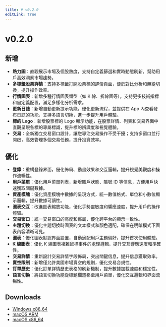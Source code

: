 ```yaml
---
title: # v0.2.0
editLink: true
---
```


# v0.2.0

## 新增

- **熱力圖**：直觀展示市場及個股熱度，支持自定義篩選和實時動態刷新，幫助用戶高效洞察市場趨勢。
- **多標籤股票詳情**：支持多標籤打開股票標的詳情頁面，便於對比分析和無縫切換，提升操作效率。
- **行情圖表**：新增多種行情圖表類型（如 K 線、折線圖等），支持更多技術指標和自定義配置，滿足多樣化分析需求。
- **更新日誌**：新增自動更新提示功能，優化更新流程，並提供在 App 內查看發布日誌的功能，支持多語言切換，進一步提升用戶體驗。
- **標的 Logo**：新增股票標的 Logo 顯示功能，在股票詳情、列表和交易界面中直觀呈現各標的專屬標識，提升標的辨識度和視覺體驗。
- **交易**：全新獨立交易窗口設計，讓您專注交易操作不受干擾；支持多窗口並行開啟，高效管理多個交易任務，提升投資效率。

## 優化

- **登錄**：重構登錄界面，優化佈局、動畫效果和交互邏輯，提升視覺美觀度和操作流暢性。
- **用戶菜單**：優化用戶菜單列表，新增賬戶狀態、賬號 ID 等信息，方便用戶快速獲取關鍵數據。
- **資產模塊**：優化資產模塊中數據的呈現方式，統一數值格式、單位和小數位顯示邏輯，提升數據可讀性。
- **圖表交互**：改進圖表縮放功能，優化手勢靈敏度和響應速度，提升用戶的操作體驗。
- **交易窗口**：統一交易窗口的高度和佈局，優化跨平台的顯示一致性。
- **主題切換**：優化主題切換時圖表的文本樣式和顏色適配，確保在明暗模式下圖表內容清晰可見。
- **圖表**：優化圖表默認界面設置，自動適配用戶主題偏好，提升首次使用體驗。
- **K 線圖表**：優化 K 線圖表複雜鼠標事件的處理邏輯，提升交互響應速度和準確性。
- **交易詳情**：重新設計交易詳情字段佈局，突出關鍵信息，提升信息獲取效率。
- **賣空限制**：新增僅允許美國市場賣空的規則，優化交易合規性。
- **訂單歷史**：優化訂單詳情歷史表格的刷新機制，提升數據加載速度和穩定性。
- **語言切換**：將語言切換功能從標題欄遷移至用戶菜單，優化交互邏輯和界面流暢性。

## Downloads

- [Windows x86_64](https://assets.lbkrs.com/github/release/longbridge-desktop/stable/longbridge-v0.2.0-windows-x86_64.exe)
- [macOS ARM](https://assets.lbkrs.com/github/release/longbridge-desktop/stable/longbridge-v0.2.0-macos-aarch64.dmg)
- [macOS x86_64](https://assets.lbkrs.com/github/release/longbridge-desktop/stable/longbridge-v0.2.0-macos-x86_64.dmg)